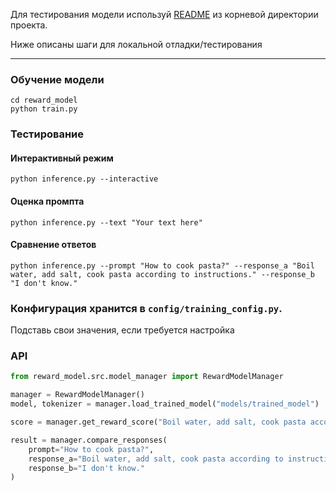 Для тестирования модели используй [README](../README.md) из корневой директории проекта.

Ниже описаны шаги для локальной отладки/тестирования

---

### Обучение модели

```shell
cd reward_model
python train.py
```

### Тестирование

#### Интерактивный режим

```shell
python inference.py --interactive
```

#### Оценка промпта

```shell
python inference.py --text "Your text here"
```

#### Сравнение ответов

```shell
python inference.py --prompt "How to cook pasta?" --response_a "Boil water, add salt, cook pasta according to instructions." --response_b "I don't know."
```

### Конфигурация хранится в `config/training_config.py`.

Подставь свои значения, если требуется настройка

### API

```python
from reward_model.src.model_manager import RewardModelManager

manager = RewardModelManager()
model, tokenizer = manager.load_trained_model("models/trained_model")

score = manager.get_reward_score("Boil water, add salt, cook pasta according to instructions")

result = manager.compare_responses(
    prompt="How to cook pasta?",
    response_a="Boil water, add salt, cook pasta according to instructions.",
    response_b="I don't know."
)
```